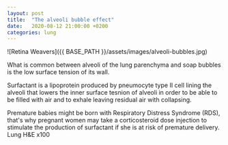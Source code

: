```yaml
---
layout: post
title:  "The alveoli bubble effect"
date:   2020-08-12 21:00:00 +0200
categories: lung
---
```


![Retina Weavers]({{ BASE_PATH }}/assets/images/alveoli-bubbles.jpg)

What is common between alveoli of the lung parenchyma and soap bubbles is the low surface tension of its wall.

Surfactant is a lipoprotein produced by pneumocyte type II cell lining the alveoli that lowers the inner surface tesnion of alveoli in order to be able to be filled with air and to exhale leaving residual air with collapsing.

Premature babies might be born with Respiratory Distress Syndrome (RDS), that's why pregnant women may take a corticosteroid dose injection to stimulate the production of surfactant if she is at risk of premature delivery.
Lung H&E x100
